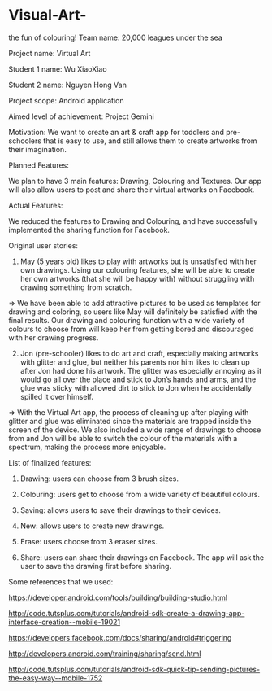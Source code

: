 # Visual-Art-
the fun of colouring!
Team name: 20,000 leagues under the sea

Project name: Virtual Art

Student 1 name: Wu XiaoXiao

Student 2 name: Nguyen Hong Van

Project scope: Android application

Aimed level of achievement: Project Gemini

Motivation: We want to create an art & craft app for toddlers and pre-schoolers that is easy to use, and still allows them to create artworks from their imagination.

Planned Features:

We plan to have 3 main features: Drawing, Colouring and Textures. Our app will also allow users to post and share their virtual artworks on Facebook.

Actual Features:

We reduced the features to Drawing and Colouring, and have successfully implemented the sharing function for Facebook.

 

Original user stories:

1. May (5 years old) likes to play with artworks but is unsatisfied with her own drawings. Using our colouring features, she will be able to create her own artworks (that she will be happy with) without struggling with drawing something from scratch.

=> We have been able to add attractive pictures to be used as templates for drawing and coloring, so users like May will definitely be satisfied with the final results. Our drawing and colouring function with a wide variety of colours to choose from will keep her from getting bored and discouraged with her drawing progress.

2. Jon (pre-schooler) likes to do art and craft, especially making artworks with glitter and glue, but neither his parents nor him likes to clean up after Jon had done his artwork. The glitter was especially annoying as it would go all over the place and stick to Jon’s hands and arms, and the glue was sticky with allowed dirt to stick to Jon when he accidentally spilled it over himself.

=> With the Virtual Art app, the process of cleaning up after playing with glitter and glue was eliminated since the materials are trapped inside the screen of the device. We also included a wide range of drawings to choose from and Jon will be able to switch the colour of the materials with a spectrum, making the process more enjoyable.

List of finalized features:

1. Drawing: users can choose from 3 brush sizes.

2. Colouring: users get to choose from a wide variety of beautiful colours.

3. Saving: allows users to save their drawings to their devices.

4. New: allows users to create new drawings.

5. Erase: users choose from 3 eraser sizes.

6. Share: users can share their drawings on Facebook. The app will ask the user to save the drawing first before sharing. 

 

Some references that we used:

https://developer.android.com/tools/building/building-studio.html 

http://code.tutsplus.com/tutorials/android-sdk-create-a-drawing-app-interface-creation--mobile-19021

https://developers.facebook.com/docs/sharing/android#triggering

http://developers.android.com/training/sharing/send.html

http://code.tutsplus.com/tutorials/android-sdk-quick-tip-sending-pictures-the-easy-way--mobile-1752
